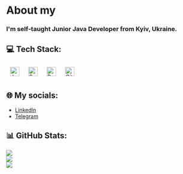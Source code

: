 # About my
<h3 align="">I'm self-taught Junior Java Developer from Kyiv, Ukraine.</h3>

## 💻 Tech Stack:
<div align="">  
<a href="https://www.java.com/" target="_blank"><img style="margin: 10px" src="https://profilinator.rishav.dev/skills-assets/java-original-wordmark.svg" alt="Java" height="25" /></a>  
<a href="https://docs.spring.io/spring-framework/docs/3.0.x/reference/expressions.html#:~:text=The%20Spring%20Expression%20Language%20(SpEL,and%20basic%20string%20templating%20functionality." target="_blank"><img style="margin: 10px" src="https://profilinator.rishav.dev/skills-assets/springio-icon.svg" alt="Spring" height="25" /></a>  
<a href="https://www.postgresql.org/" target="_blank"><img style="margin: 10px" src="https://profilinator.rishav.dev/skills-assets/postgresql-original-wordmark.svg" alt="PostgreSQL" height="25" /></a>  
<a href="https://github.com/" target="_blank"><img style="margin: 10px" src="https://profilinator.rishav.dev/skills-assets/git-scm-icon.svg" alt="Git" height="25" /></a>  
</div>

## 🌐 My socials:
- [LinkedIn](https://www.linkedin.com/in/denis-sosin-38a029170/)
- [Telegram](https://t.me/gulaevinc)

## 📊 GitHub Stats:
![](https://readme-stats.clckblog.space/?username=Gulaev&theme=tokyonight&hide_border=true&include_all_commits=false&count_private=true)<br/>
![](https://github-readme-streak-stats.herokuapp.com/?user=Gulaev&theme=tokyonight&hide_border=true)<br/>
![](https://readme-stats.clckblog.space/api/top-langs/?username=Gulaev&theme=tokyonight&hide_border=true&include_all_commits=false&count_private=true&layout=compact)


